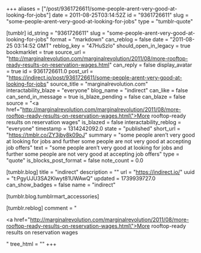 +++
aliases = ["/post/9361726611/some-people-arent-very-good-at-looking-for-jobs"]
date = 2011-08-25T03:14:52Z
id = "9361726611"
slug = "some-people-arent-very-good-at-looking-for-jobs"
type = "tumblr-quote"

[tumblr]
id_string = "9361726611"
slug = "some-people-arent-very-good-at-looking-for-jobs"
format = "markdown"
can_reblog = false
date = "2011-08-25 03:14:52 GMT"
reblog_key = "47HuSzIo"
should_open_in_legacy = true
bookmarklet = true
source_url = "http://marginalrevolution.com/marginalrevolution/2011/08/more-rooftop-ready-results-on-reservation-wages.html"
can_reply = false
display_avatar = true
id = 9361726611.0
post_url = "https://indirect.io/post/9361726611/some-people-arent-very-good-at-looking-for-jobs"
source_title = "marginalrevolution.com"
interactability_blaze = "everyone"
blog_name = "indirect"
can_like = false
can_send_in_message = true
is_blaze_pending = false
can_blaze = false
source = "<a href=\"http://marginalrevolution.com/marginalrevolution/2011/08/more-rooftop-ready-results-on-reservation-wages.html\">More rooftop-ready results on reservation wages</a>"
is_blazed = false
interactability_reblog = "everyone"
timestamp = 1314242092.0
state = "published"
short_url = "https://tmblr.co/ZY3jby8k09oJ"
summary = "some people aren’t very good at looking for jobs and further some people are not very good at accepting job offers"
text = "some people aren’t very good at looking for jobs and further some people are not very good at accepting job offers"
type = "quote"
is_blocks_post_format = false
note_count = 0.0

[tumblr.blog]
title = "indirect"
description = ""
url = "https://indirect.io/"
uuid = "t:PgyUJU3SA2Klwyt81UWAwQ"
updated = 1739939727.0
can_show_badges = false
name = "indirect"

[tumblr.blog.tumblrmart_accessories]

[tumblr.reblog]
comment = "<p><a href=\"http://marginalrevolution.com/marginalrevolution/2011/08/more-rooftop-ready-results-on-reservation-wages.html\">More rooftop-ready results on reservation wages</a></p>"
tree_html = ""
+++
